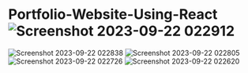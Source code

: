 # Portfolio-Website-Using-React![Screenshot 2023-09-22 022912](https://github.com/bargand/Portfolio-Website-Using-React/assets/119047700/af220372-f9ae-4121-8ed7-80b798d6e93a)
![Screenshot 2023-09-22 022838](https://github.com/bargand/Portfolio-Website-Using-React/assets/119047700/fc0fdaea-4958-479f-92ea-2d7f7df87511)
![Screenshot 2023-09-22 022805](https://github.com/bargand/Portfolio-Website-Using-React/assets/119047700/151ae512-29cf-41cc-b1cb-47e7a5f2c26e)
![Screenshot 2023-09-22 022726](https://github.com/bargand/Portfolio-Website-Using-React/assets/119047700/8ea7e5b4-6e52-4af1-a18a-97c803d36846)
![Screenshot 2023-09-22 022620](https://github.com/bargand/Portfolio-Website-Using-React/assets/119047700/ed1f08f7-debc-4cdb-bcc5-fd17a751d369)



